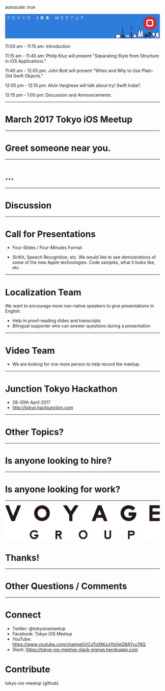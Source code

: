 autoscale: true

![inline](logo.png)

11:00 am - 11:15 am: Introduction 

11:15 am - 11:40 am: Philip Kluz will present "Separating Style from Structure in iOS Applications."

11:40 am - 12:05 pm: John Bott will present "When and Why to Use Plain-Old Swift Objects."

12:05 pm - 12:15 pm: Alvin Varghese will talk about try! Swift India?.

12:15 pm - 1:00 pm: Discussion and Announcements.

---

# March 2017 Tokyo iOS Meetup

---

# Greet someone near you.

---

# ...

---

# Discussion

---
# Call for Presentations

- Four-Slides / Four-Minutes Format

- SiriKit, Speech Recognition, etc.  We would like to see demostrations of some of the new Apple technologies.  Code samples, what it looks like, etc.

---

# Localization Team

We want to encourage more non-native speakers to give presentations in English.

- Help in proof-reading slides and transcripts
- Bilingual supporter who can answer questions during a presentation

---

# Video Team

- We are looking for one more person to help record the meetup.

---

# Junction Tokyo Hackathon

- 28-30th April 2017
- http://tokyo.hackjunction.com

---

# Other Topics?

---

# Is anyone looking to hire?

---

# Is anyone looking for work?

---

![inline 100%](voyage-group-logo.png)

# Thanks!

---

# Other Questions / Comments

---

# Connect

- Twitter: @tokyoiosmeetup
- Facebook: Tokyo iOS Meetup
- YouTube: https://www.youtube.com/channel/UCqToSMJJrfsVjeQ9ATyu74Q
- Slack: https://tokyo-ios-meetup-slack-signup.herokuapp.com

# Contribute

tokyo-ios-meetup (github)